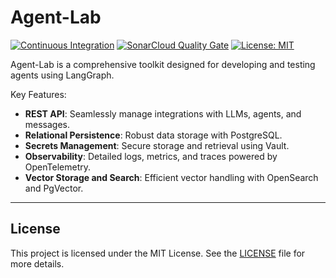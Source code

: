 # Agent-Lab

[![Continuous Integration](https://github.com/bsantanna/agent-lab/actions/workflows/build.yml/badge.svg)](https://github.com/bsantanna/agent-lab/actions/workflows/build.yml)
[![SonarCloud Quality Gate](https://sonarcloud.io/api/project_badges/measure?project=bsantanna_agent-lab&metric=alert_status)](https://sonarcloud.io/dashboard?id=bsantanna_agent-lab)
[![License: MIT](https://img.shields.io/badge/License-MIT-blue.svg)](doc/LICENSE.md)

Agent-Lab is a comprehensive toolkit designed for developing and testing agents using LangGraph.

Key Features:
- **REST API**: Seamlessly manage integrations with LLMs, agents, and messages.
- **Relational Persistence**: Robust data storage with PostgreSQL.
- **Secrets Management**: Secure storage and retrieval using Vault.
- **Observability**: Detailed logs, metrics, and traces powered by OpenTelemetry.
- **Vector Storage and Search**: Efficient vector handling with OpenSearch and PgVector.

---

## License

This project is licensed under the MIT License. See
the [LICENSE](doc/LICENSE.md)
file for
more details.
